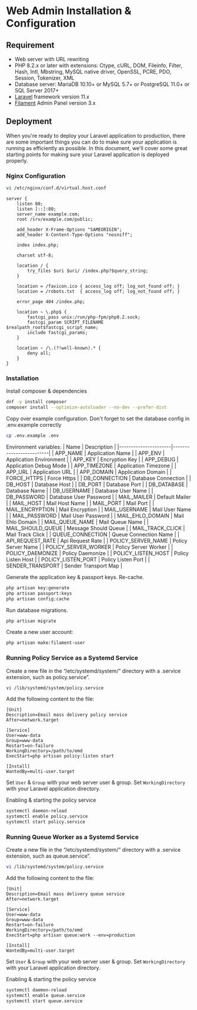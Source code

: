 Web Admin Installation & Configuration
======================================

## Requirement
* Web server with URL rewriting
* PHP 8.2.x or later with extensions: Ctype, cURL, DOM, Fileinfo, Filter, Hash, Intl,
Mbstring, MySQL native driver, OpenSSL, PCRE, PDO, Session, Tokenizer, XML
* Database server: MariaDB 10.10+ or MySQL 5.7+ or PostgreSQL 11.0+ or SQL Server 2017+
* [Laravel](https://laravel.com) framework version 11.x
* [Filament](https://filamentphp.com) Admin Panel version 3.x

## Deployment
When you're ready to deploy your Laravel application to production,
there are some important things you can do to make sure your
application is running as efficiently as possible.
In this document, we'll cover some great starting points
for making sure your Laravel application is deployed properly.

### Nginx Configuration
```sh
vi /etc/nginx/conf.d/virtual.host.conf
```

```
server {
    listen 80;
    listen [::]:80;
    server_name example.com;
    root /srv/example.com/public;
 
    add_header X-Frame-Options "SAMEORIGIN";
    add_header X-Content-Type-Options "nosniff";
 
    index index.php;
 
    charset utf-8;
 
    location / {
        try_files $uri $uri/ /index.php?$query_string;
    }
 
    location = /favicon.ico { access_log off; log_not_found off; }
    location = /robots.txt  { access_log off; log_not_found off; }
 
    error_page 404 /index.php;

    location ~ \.php$ {
        fastcgi_pass unix:/run/php-fpm/php8.2.sock;
        fastcgi_param SCRIPT_FILENAME $realpath_root$fastcgi_script_name;
        include fastcgi_params;
    }
 
    location ~ /\.(?!well-known).* {
        deny all;
    }
}
```

### Installation
Install composer & dependencies
```sh
dnf -y install composer
composer install --optimize-autoloader --no-dev --prefer-dist
```

Copy over example configuration.
Don't forget to set the database config in .env.example correctly
```sh
cp .env.example .env
```

Environment variables:
| Name                 | Description             |
|----------------------|-------------------------|
| APP_NAME             | Application Name        |
| APP_ENV              | Application Environment |
| APP_KEY              | Encryption Key          |
| APP_DEBUG            | Application Debug Mode  |
| APP_TIMEZONE         | Application Timezone    |
| APP_URL              | Application URL         |
| APP_DOMAIN           | Application Domain      |
| FORCE_HTTPS          | Force Https             |
| DB_CONNECTION        | Database Connection     |
| DB_HOST              | Database Host           |
| DB_PORT              | Database Port           |
| DB_DATABASE          | Database Name           |
| DB_USERNAME          | Database User Name      |
| DB_PASSWORD          | Database User Password  |
| MAIL_MAILER          | Default Mailer          |
| MAIL_HOST            | Mail Host Name          |
| MAIL_PORT            | Mail Port               |
| MAIL_ENCRYPTION      | Mail Encryption         |
| MAIL_USERNAME        | Mail User Name          |
| MAIL_PASSWORD        | Mail User Password      |
| MAIL_EHLO_DOMAIN     | Mail Ehlo Domain        |
| MAIL_QUEUE_NAME      | Mail Queue Name         |
| MAIL_SHOULD_QUEUE    | Message Should Queue    |
| MAIL_TRACK_CLICK     | Mail Track Click        |
| QUEUE_CONNECTION     | Queue Connection Name   |
| API_REQUEST_RATE     | Api Request Rate        |
| POLICY_SERVER_NAME   | Policy Server Name      |
| POLICY_SERVER_WORKER | Policy Server Worker    |
| POLICY_DAEMONIZE     | Policy Daemonize        |
| POLICY_LISTEN_HOST   | Policy Listen Host      |
| POLICY_LISTEN_PORT   | Policy Listen Port      |
| SENDER_TRANSPORT     | Sender Transport Map    |

Generate the application key & passport keys. Re-cache.
```sh
php artisan key:generate
php artisan passport:keys
php artisan config:cache
```

Run database migrations.
```sh
php artisan migrate
```

Create a new user account:
```sh
php artisan make:filament-user
```

### Running Policy Service as a Systemd Service
Create a new file in the “/etc/systemd/system/” directory with a .service extension,
such as policy.service”.
```sh
vi /lib/systemd/system/policy.service
```
Add the following content to the file:
```
[Unit]
Description=Email mass delivery policy service
After=network.target

[Service]
User=www-data
Group=www-data
Restart=on-failure
WorkingDirectory=/path/to/emd
ExecStart=php artisan policy:listen start

[Install]
WantedBy=multi-user.target
```
Set `User` & `Group` with your web server user & group.
Set `WorkingDirectory` with your Laravel application directory.

Enabling & starting the policy service
```sh
systemctl daemon-reload
systemctl enable policy.service
systemctl start policy.service
```

### Running Queue Worker as a Systemd Service
Create a new file in the “/etc/systemd/system/” directory with a .service extension,
such as queue.service”.
```sh
vi /lib/systemd/system/policy.service
```
Add the following content to the file:
```
[Unit]
Description=Email mass delivery queue service
After=network.target

[Service]
User=www-data
Group=www-data
Restart=on-failure
WorkingDirectory=/path/to/emd
ExecStart=php artisan queue:work --env=production

[Install]
WantedBy=multi-user.target
```
Set `User` & `Group` with your web server user & group.
Set `WorkingDirectory` with your Laravel application directory.

Enabling & starting the policy service
```sh
systemctl daemon-reload
systemctl enable queue.service
systemctl start queue.service
```
